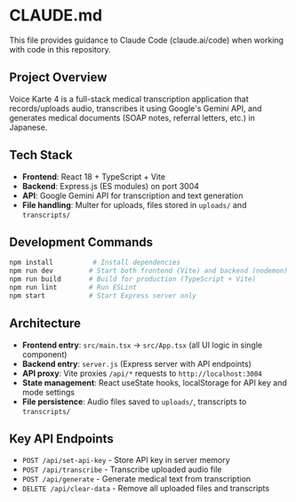 # CLAUDE.md

This file provides guidance to Claude Code (claude.ai/code) when working with code in this repository.

## Project Overview

Voice Karte 4 is a full-stack medical transcription application that records/uploads audio, transcribes it using Google's Gemini API, and generates medical documents (SOAP notes, referral letters, etc.) in Japanese.

## Tech Stack

- **Frontend**: React 18 + TypeScript + Vite
- **Backend**: Express.js (ES modules) on port 3004
- **API**: Google Gemini API for transcription and text generation
- **File handling**: Multer for uploads, files stored in `uploads/` and `transcripts/`

## Development Commands

```bash
npm install          # Install dependencies
npm run dev         # Start both frontend (Vite) and backend (nodemon) concurrently
npm run build       # Build for production (TypeScript + Vite)
npm run lint        # Run ESLint
npm start           # Start Express server only
```

## Architecture

- **Frontend entry**: `src/main.tsx` → `src/App.tsx` (all UI logic in single component)
- **Backend entry**: `server.js` (Express server with API endpoints)
- **API proxy**: Vite proxies `/api/*` requests to `http://localhost:3004`
- **State management**: React useState hooks, localStorage for API key and mode settings
- **File persistence**: Audio files saved to `uploads/`, transcripts to `transcripts/`

## Key API Endpoints

- `POST /api/set-api-key` - Store API key in server memory
- `POST /api/transcribe` - Transcribe uploaded audio file
- `POST /api/generate` - Generate medical text from transcription
- `DELETE /api/clear-data` - Remove all uploaded files and transcripts